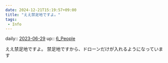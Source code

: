 ```yaml
---
date: 2024-12-21T15:19:57+09:00
title: "ええ禁足地ですよ。"
tags:
 - Info
---
```


daily:: [2023-06-29](/Daily_Note/2023-06-29.md)
up:: [6_People](Bar/Novel/Nacaria/6_People.md)

ええ禁足地ですよ。
禁足地ですから、ドローンだけが入れるようになっています